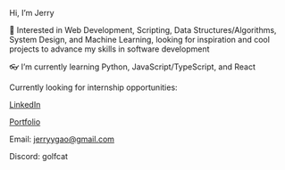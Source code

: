Hi, I’m Jerry

🎈 Interested in Web Development, Scripting, Data Structures/Algorithms, System Design, and Machine Learning, looking for inspiration and cool projects to advance my skills in software development

👓 I’m currently learning Python, JavaScript/TypeScript, and React

Currently looking for internship opportunities:

[LinkedIn](https://www.linkedin.com/in/jerryyga0/)

[Portfolio](https://portfolio-2023-jjxrry.vercel.app/)

Email: jerryygao@gmail.com

Discord: golfcat


<!---
jjxrry/jjxrry is a ✨ special ✨ repository because its `README.md` (this file) appears on your GitHub profile.
You can click the Preview link to take a look at your changes.
--->
